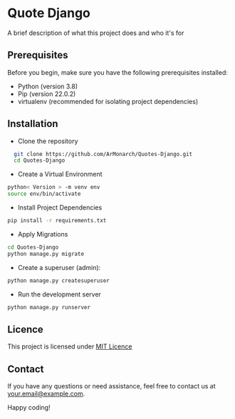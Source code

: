 
# Quote Django

A brief description of what this project does and who it's for

## Prerequisites

Before you begin, make sure you have the following prerequisites installed:

- Python (version 3.8)
- Pip (version 22.0.2)
- virtualenv (recommended for isolating project dependencies)

## Installation

* Clone the repository

```bash
  git clone https://github.com/ArMonarch/Quotes-Django.git
  cd Quotes-Django
```

* Create a Virtual Environment
```bash
python< Version > -m venv env
source env/bin/activate
```

* Install Project Dependencies
```bash
pip install -r requirements.txt
```
* Apply Migrations
```bash
cd Quotes-Django
python manage.py migrate
```
* Create a superuser (admin):
```bash
python manage.py createsuperuser
```

* Run the development server
```bash
python manage.py runserver
```
    
## Licence
This project is licensed under [MIT Licence](https://choosealicense.com/licenses/mit/)
## Contact
If you have any questions or need assistance, feel free to contact us at your.email@example.com.

Happy coding!
